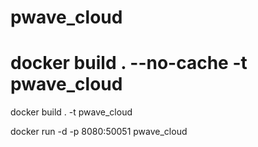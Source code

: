 # pwave_cloud


# docker build . --no-cache -t pwave_cloud
docker build . -t pwave_cloud

docker run -d -p 8080:50051 pwave_cloud


